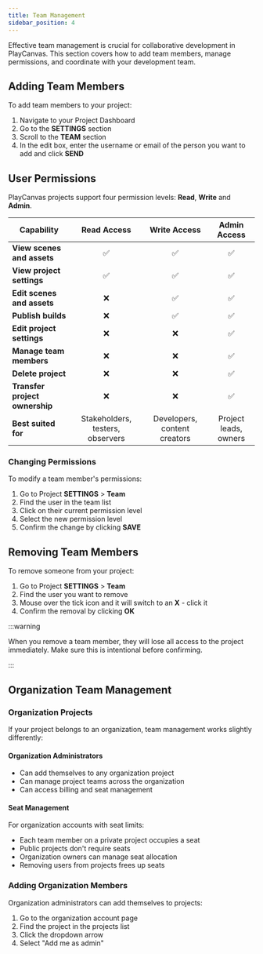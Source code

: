 ```yaml
---
title: Team Management
sidebar_position: 4
---
```


Effective team management is crucial for collaborative development in PlayCanvas. This section covers how to add team members, manage permissions, and coordinate with your development team.

## Adding Team Members

To add team members to your project:

1. Navigate to your Project Dashboard
2. Go to the **SETTINGS** section
3. Scroll to the **TEAM** section
5. In the edit box, enter the username or email of the person you want to add and click **SEND**

## User Permissions

PlayCanvas projects support four permission levels: **Read**, **Write** and **Admin**.

| Capability | Read Access | Write Access | Admin Access |
|------------| :---------: | :----------: | :----------: |
| **View scenes and assets** | ✅ | ✅ | ✅ |
| **View project settings** | ✅ | ✅ | ✅ |
| **Edit scenes and assets** | ❌ | ✅ | ✅ |
| **Publish builds** | ❌ | ✅ | ✅ |
| **Edit project settings** | ❌ | ❌ | ✅ |
| **Manage team members** | ❌ | ❌ | ✅ |
| **Delete project** | ❌ | ❌ | ✅ |
| **Transfer project ownership** | ❌ | ❌ | ✅ |
| **Best suited for** | Stakeholders, testers, observers | Developers, content creators | Project leads, owners |

### Changing Permissions

To modify a team member's permissions:

1. Go to Project **SETTINGS** > **Team**
2. Find the user in the team list
3. Click on their current permission level
4. Select the new permission level
5. Confirm the change by clicking **SAVE**

## Removing Team Members

To remove someone from your project:

1. Go to Project **SETTINGS** > **Team**
2. Find the user you want to remove
3. Mouse over the tick icon and it will switch to an **X** - click it
4. Confirm the removal by clicking **OK**

:::warning

When you remove a team member, they will lose all access to the project immediately. Make sure this is intentional before confirming.

:::

## Organization Team Management

### Organization Projects

If your project belongs to an organization, team management works slightly differently:

#### Organization Administrators

- Can add themselves to any organization project
- Can manage project teams across the organization
- Can access billing and seat management

#### Seat Management

For organization accounts with seat limits:

- Each team member on a private project occupies a seat
- Public projects don't require seats
- Organization owners can manage seat allocation
- Removing users from projects frees up seats

### Adding Organization Members

Organization administrators can add themselves to projects:

1. Go to the organization account page
2. Find the project in the projects list
3. Click the dropdown arrow
4. Select "Add me as admin"
